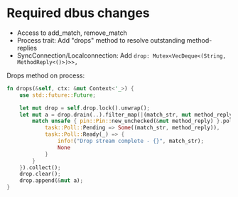 # Required dbus changes

* Access to add_match, remove_match
* Process trait: Add "drops" method to resolve outstanding method-replies
* SyncConnection/Localconnection:
  Add `drop: Mutex<VecDeque<(String, MethodReply<()>)>>,`
  
Drops method on process:
```rust
fn drops(&self, ctx: &mut Context<'_>) {
    use std::future::Future;

    let mut drop = self.drop.lock().unwrap();
    let mut a = drop.drain(..).filter_map(|(match_str, mut method_reply)| {
        match unsafe { pin::Pin::new_unchecked(&mut method_reply) }.poll(ctx) {
            task::Poll::Pending => Some((match_str, method_reply)),
            task::Poll::Ready(_) => {
                info!("Drop stream complete - {}", match_str);
                None
            }
        }
    }).collect();
    drop.clear();
    drop.append(&mut a);
}
```